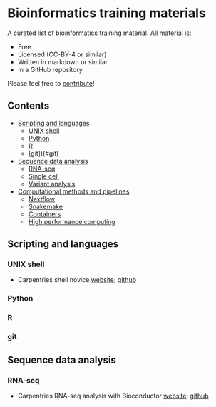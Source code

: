 # Bioinformatics training materials

A curated list of bioinformatics training material. All material is:
- Free
- Licensed (CC-BY-4 or similar) 
- Written in markdown or similar
- In a GitHub repository
 
Please feel free to [contribute](CONTRIBUTING.md)!

## Contents

- [Scripting and languages](#scripting-and-languages)
  - [UNIX shell](#unix-shell)
  - [Python](#python)
  - [R](#R)
  - [git])(#git)
- [Sequence data analysis](#sequence-data-analysis)
  - [RNA-seq](#rna-seq)
  - [Single cell](#single-cell)
  - [Variant analysis](#variant-analysis)
- [Computational methods and pipelines](#computational-methods-and-pipelines)
  - [Nextflow](#nextflow)
  - [Snakemake](#snakemake)
  - [Containers](#containers)
  - [High performance computing](#high-performance-computing)

## Scripting and languages

### UNIX shell

- Carpentries shell novice [website](https://swcarpentry.github.io/shell-novice/); [github](https://github.com/swcarpentry/shell-novice)

### Python

### R

### git

## Sequence data analysis

### RNA-seq

- Carpentries RNA-seq analysis with Bioconductor [website](https://carpentries-incubator.github.io/bioc-rnaseq/); [github](https://github.com/carpentries-incubator/bioc-rnaseq)

